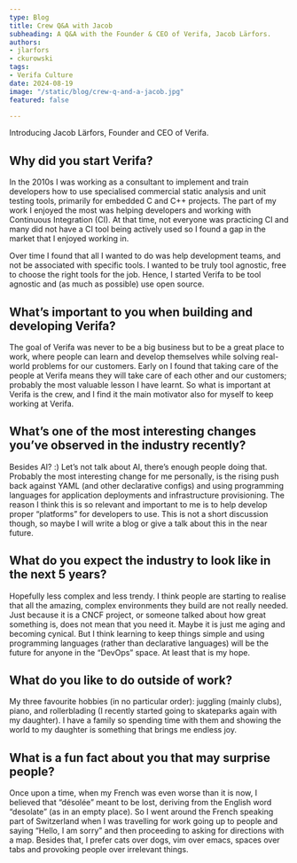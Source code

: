 ```yaml
---
type: Blog
title: Crew Q&A with Jacob
subheading: A Q&A with the Founder & CEO of Verifa, Jacob Lärfors.
authors:
- jlarfors
- ckurowski
tags:
- Verifa Culture
date: 2024-08-19
image: "/static/blog/crew-q-and-a-jacob.jpg"
featured: false

---
```


Introducing Jacob Lärfors, Founder and CEO of Verifa.

## Why did you start Verifa?

In the 2010s I was working as a consultant to implement and train developers how to use specialised commercial static analysis and unit testing tools, primarily for embedded C and C++ projects. The part of my work I enjoyed the most was helping developers and working with Continuous Integration (CI). At that time, not everyone was practicing CI and many did not have a CI tool being actively used so I found a gap in the market that I enjoyed working in.

Over time I found that all I wanted to do was help development teams, and not be associated with specific tools. I wanted to be truly tool agnostic, free to choose the right tools for the job. Hence, I started Verifa to be tool agnostic and (as much as possible) use open source.

## What’s important to you when building and developing Verifa?

The goal of Verifa was never to be a big business but to be a great place to work, where people can learn and develop themselves while solving real-world problems for our customers. Early on I found that taking care of the people at Verifa means they will take care of each other and our customers; probably the most valuable lesson I have learnt. So what is important at Verifa is the crew, and I find it the main motivator also for myself to keep working at Verifa.

## What’s one of the most interesting changes you’ve observed in the industry recently?

Besides AI? :) Let’s not talk about AI, there’s enough people doing that. Probably the most interesting change for me personally, is the rising push back against YAML (and other declarative configs) and using programming languages for application deployments and infrastructure provisioning. The reason I think this is so relevant and important to me is to help develop proper “platforms” for developers to use. This is not a short discussion though, so maybe I will write a blog or give a talk about this in the near future.

## What do you expect the industry to look like in the next 5 years?

Hopefully less complex and less trendy. I think people are starting to realise that all the amazing, complex environments they build are not really needed. Just because it is a CNCF project, or someone talked about how great something is, does not mean that you need it. Maybe it is just me aging and becoming cynical. But I think learning to keep things simple and using programming languages (rather than declarative languages) will be the future for anyone in the “DevOps” space. At least that is my hope.

## What do you like to do outside of work?

My three favourite hobbies (in no particular order): juggling (mainly clubs), piano, and rollerblading (I recently started going to skateparks again with my daughter). I have a family so spending time with them and showing the world to my daughter is something that brings me endless joy.

## What is a fun fact about you that may surprise people?

Once upon a time, when my French was even worse than it is now, I believed that “désolée” meant to be lost, deriving from the English word “desolate” (as in an empty place). So I went around the French speaking part of Switzerland when I was travelling for work going up to people and saying “Hello, I am sorry” and then proceeding to asking for directions with a map. Besides that, I prefer cats over dogs, vim over emacs, spaces over tabs and provoking people over irrelevant things.
